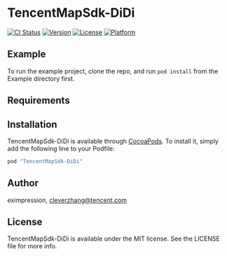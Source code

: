 # TencentMapSdk-DiDi

[![CI Status](http://img.shields.io/travis/eximpression/TencentMapSdk-DiDi.svg?style=flat)](https://travis-ci.org/eximpression/TencentMapSdk-DiDi)
[![Version](https://img.shields.io/cocoapods/v/TencentMapSdk-DiDi.svg?style=flat)](http://cocoapods.org/pods/TencentMapSdk-DiDi)
[![License](https://img.shields.io/cocoapods/l/TencentMapSdk-DiDi.svg?style=flat)](http://cocoapods.org/pods/TencentMapSdk-DiDi)
[![Platform](https://img.shields.io/cocoapods/p/TencentMapSdk-DiDi.svg?style=flat)](http://cocoapods.org/pods/TencentMapSdk-DiDi)

## Example

To run the example project, clone the repo, and run `pod install` from the Example directory first.

## Requirements

## Installation

TencentMapSdk-DiDi is available through [CocoaPods](http://cocoapods.org). To install
it, simply add the following line to your Podfile:

```ruby
pod "TencentMapSdk-DiDi"
```

## Author

eximpression, cleverzhang@tencent.com

## License

TencentMapSdk-DiDi is available under the MIT license. See the LICENSE file for more info.
